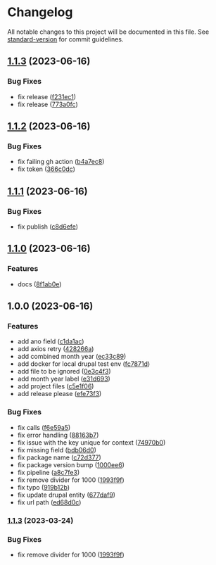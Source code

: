 # Changelog

All notable changes to this project will be documented in this file. See [standard-version](https://github.com/conventional-changelog/standard-version) for commit guidelines.

## [1.1.3](https://github.com/tccvgithub/drupal-jsonapi/compare/v1.1.2...v1.1.3) (2023-06-16)


### Bug Fixes

* fix release ([f231ec1](https://github.com/tccvgithub/drupal-jsonapi/commit/f231ec1aef381ade89eaaf252d5a809dca89ce5f))
* fix release ([773a0fc](https://github.com/tccvgithub/drupal-jsonapi/commit/773a0fc175cc81280eb06e0b159f6dbe0541711d))

## [1.1.2](https://github.com/tccvgithub/drupal-jsonapi/compare/v1.1.1...v1.1.2) (2023-06-16)


### Bug Fixes

* fix failing gh action ([b4a7ec8](https://github.com/tccvgithub/drupal-jsonapi/commit/b4a7ec8807fe22b79921326bfd5fc1649daf042d))
* fix token ([366c0dc](https://github.com/tccvgithub/drupal-jsonapi/commit/366c0dc686e5e7f5414b12e53896cb8c70fe3a18))

## [1.1.1](https://github.com/tccvgithub/drupal-jsonapi/compare/v1.1.0...v1.1.1) (2023-06-16)


### Bug Fixes

* fix publish ([c8d6efe](https://github.com/tccvgithub/drupal-jsonapi/commit/c8d6efe3f2ad8464878f85e00eb6a08b4d2eaa33))

## [1.1.0](https://github.com/tccvgithub/drupal-jsonapi/compare/v1.0.0...v1.1.0) (2023-06-16)


### Features

* docs ([8f1ab0e](https://github.com/tccvgithub/drupal-jsonapi/commit/8f1ab0e2c0f85747b43662cbf854f49d1ca8817b))

## 1.0.0 (2023-06-16)


### Features

* add ano field ([c1da1ac](https://github.com/tccvgithub/drupal-jsonapi/commit/c1da1ac8ea060f75e30c608a93547e020cf6125c))
* add axios retry ([428266a](https://github.com/tccvgithub/drupal-jsonapi/commit/428266a70a8c7792c31206d0fba05c05a41530d5))
* add combined month year ([ec33c89](https://github.com/tccvgithub/drupal-jsonapi/commit/ec33c892df3fe1da4fca0db08b112103283548e5))
* add docker for local drupal test env ([fc7871d](https://github.com/tccvgithub/drupal-jsonapi/commit/fc7871d2ec2329120d387a91cf65fd88a3d93061))
* add file to be ignored ([0e3c4f3](https://github.com/tccvgithub/drupal-jsonapi/commit/0e3c4f3c9f9e18c64902d171341cdc67d6b56c7c))
* add month year label ([e31d693](https://github.com/tccvgithub/drupal-jsonapi/commit/e31d6933f62ddb342fdd79a2d27ddd22f6aff1be))
* add project files ([c5e1f06](https://github.com/tccvgithub/drupal-jsonapi/commit/c5e1f06dce31e036aca792f74508a140f1719673))
* add release please ([efe73f3](https://github.com/tccvgithub/drupal-jsonapi/commit/efe73f3f83eaf47fe74772421b24166502a9dcc6))


### Bug Fixes

* fix calls ([f6e59a5](https://github.com/tccvgithub/drupal-jsonapi/commit/f6e59a5e211140825c3513e7c354afde58c36955))
* fix error handling ([88163b7](https://github.com/tccvgithub/drupal-jsonapi/commit/88163b776a173000ecbb9c5e929b5234053c5bec))
* fix issue with the key unique for context ([74970b0](https://github.com/tccvgithub/drupal-jsonapi/commit/74970b02e7b4b649f8f3e26b34291ca874770dfc))
* fix missing field ([bdb06d0](https://github.com/tccvgithub/drupal-jsonapi/commit/bdb06d0663330566cac8c9cd893747150215afd0))
* fix package name ([c72d377](https://github.com/tccvgithub/drupal-jsonapi/commit/c72d377e8bb84fcecaf40c71eb45598f765a0dcf))
* fix package version bump ([1000ee6](https://github.com/tccvgithub/drupal-jsonapi/commit/1000ee65cf5084b24e124907831eb9545477b58a))
* fix pipeline ([a8c7fe3](https://github.com/tccvgithub/drupal-jsonapi/commit/a8c7fe38d7de942ad76e11f508fa29db97327570))
* fix remove divider for 1000 ([1993f9f](https://github.com/tccvgithub/drupal-jsonapi/commit/1993f9f3532ff0918da9711da720a1a65d61c5a1))
* fix typo ([919b12b](https://github.com/tccvgithub/drupal-jsonapi/commit/919b12bac8533d78d95bfd6d2cdec1308e537aa2))
* fix update drupal entity ([677daf9](https://github.com/tccvgithub/drupal-jsonapi/commit/677daf9252856581d037e159c5a87c042e1f25c5))
* fix url path ([ed68d0c](https://github.com/tccvgithub/drupal-jsonapi/commit/ed68d0c9d21ccc73ec6c3d527b924063e875842d))

### [1.1.3](https://github.com/con-met/drupal-jsonapi/compare/v1.1.2...v1.1.3) (2023-03-24)


### Bug Fixes

* fix remove divider for 1000 ([1993f9f](https://github.com/con-met/drupal-jsonapi/commit/1993f9f3532ff0918da9711da720a1a65d61c5a1))
